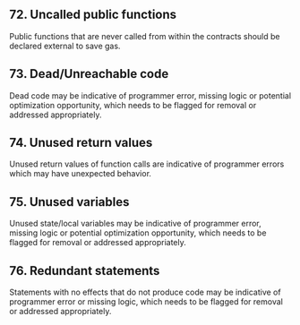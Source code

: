 ## 72. Uncalled public functions

Public functions that are never called from within the contracts should be declared external to save gas.

## 73. Dead/Unreachable code

Dead code may be indicative of programmer error, missing logic or potential optimization opportunity, which needs to be flagged for removal or addressed appropriately.

## 74. Unused return values

Unused return values of function calls are indicative of programmer errors which may have unexpected behavior.

## 75. Unused variables

Unused state/local variables may be indicative of programmer error, missing logic or potential optimization opportunity, which needs to be flagged for removal or addressed appropriately.

## 76. Redundant statements

Statements with no effects that do not produce code may be indicative of programmer error or missing logic, which needs to be flagged for removal or addressed appropriately.
